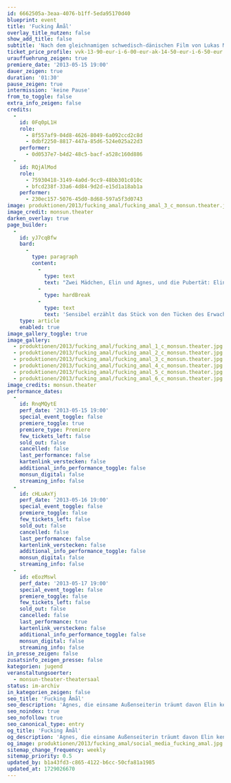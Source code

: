 ```yaml
---
id: 6662505a-3eaa-4076-b1ff-5eda95170d40
blueprint: event
title: 'Fucking Åmål'
overlay_title_nutzen: false
show_add_title: false
subtitle: 'Nach dem gleichnamigen schwedisch-dänischen Film von Lukas Moodysson'
ticket_price_profile: vvk-13-90-eur-i-6-00-eur-ak-14-50-eur-i-6-50-eur
urauffuehrung_zeigen: true
premiere_date: '2013-05-15 19:00'
dauer_zeigen: true
duration: '01:30'
pause_zeigen: true
intermission: 'keine Pause'
from_to_toggle: false
extra_info_zeigen: false
credits:
  -
    id: 0Fq0pL1H
    role:
      - 8f557af9-04d8-4626-8049-6a092ccd2c8d
      - 0dbf2250-8817-447a-85d6-524e025a22d3
    performer:
      - 0d0537e7-b4d2-48c5-bacf-a528c160d886
  -
    id: RQjAlMod
    role:
      - 75930418-3149-4a0d-9cc9-48bb301c010c
      - bfcd238f-33a6-4d84-9d2d-e15d1a18ab1a
    performer:
      - 230ec157-5076-45d0-8d68-597a5f3d0743
image: produktionen/2013/fucking_amal/fucking_amal_3_c_monsun.theater.jpg
image_credit: monsun.theater
darken_overlay: true
page_builder:
  -
    id: yJ7cqBfw
    bard:
      -
        type: paragraph
        content:
          -
            type: text
            text: "Zwei Mädchen, Elin und Agnes, und die Pubertät: Elin, die „Prinzessin der Schule“, ist umschwärmt und träumt von der großen Modelkarriere aus. Agnes, die einsame Außenseiterin träumt davon Elin kennen zu lernen. Auf den ersten Blick verbindet sie nichts, bis sie ihre Liebe zueinander entdecken.\_"
          -
            type: hardBreak
          -
            type: text
            text: 'Sensibel erzählt das Stück von den Tücken des Erwachsenwerdens und von dem Gefühlschaos auf diesem verwirrenden Weg.'
    type: article
    enabled: true
image_gallery_toggle: true
image_gallery:
  - produktionen/2013/fucking_amal/fucking_amal_1_c_monsun.theater.jpg
  - produktionen/2013/fucking_amal/fucking_amal_2_c_monsun.theater.jpg
  - produktionen/2013/fucking_amal/fucking_amal_3_c_monsun.theater.jpg
  - produktionen/2013/fucking_amal/fucking_amal_4_c_monsun.theater.jpg
  - produktionen/2013/fucking_amal/fucking_amal_5_c_monsun.theater.jpg
  - produktionen/2013/fucking_amal/fucking_amal_6_c_monsun.theater.jpg
image_credits: monsun.theater
performance_dates:
  -
    id: RnqMQytE
    perf_date: '2013-05-15 19:00'
    special_event_toggle: false
    premiere_toggle: true
    premiere_type: Premiere
    few_tickets_left: false
    sold_out: false
    cancelled: false
    last_performance: false
    kartenlink_verstecken: false
    additional_info_performance_toggle: false
    monsun_digital: false
    streaming_info: false
  -
    id: cHLuAxYj
    perf_date: '2013-05-16 19:00'
    special_event_toggle: false
    premiere_toggle: false
    few_tickets_left: false
    sold_out: false
    cancelled: false
    last_performance: false
    kartenlink_verstecken: false
    additional_info_performance_toggle: false
    monsun_digital: false
    streaming_info: false
  -
    id: eEozMswl
    perf_date: '2013-05-17 19:00'
    special_event_toggle: false
    premiere_toggle: false
    few_tickets_left: false
    sold_out: false
    cancelled: false
    last_performance: true
    kartenlink_verstecken: false
    additional_info_performance_toggle: false
    monsun_digital: false
    streaming_info: false
in_presse_zeigen: false
zusatsinfo_zeigen_presse: false
kategorien: jugend
veranstaltungsoerter:
  - monsun-theater-theatersaal
status: im-archiv
in_kategorien_zeigen: false
seo_title: 'Fucking Åmål'
seo_description: 'Agnes, die einsame Außenseiterin träumt davon Elin kennen zu lernen. Auf den ersten Blick verbindet sie nichts, bis sie ihre Liebe zueinander entdecken.'
seo_noindex: true
seo_nofollow: true
seo_canonical_type: entry
og_title: 'Fucking Åmål'
og_description: 'Agnes, die einsame Außenseiterin träumt davon Elin kennen zu lernen. Auf den ersten Blick verbindet sie nichts, bis sie ihre Liebe zueinander entdecken.'
og_image: produktionen/2013/fucking_amal/social_media_fucking_amal.jpg
sitemap_change_frequency: weekly
sitemap_priority: 0.5
updated_by: b1a43fd3-c865-4122-b6cc-50cfa81a1985
updated_at: 1729026670
---
```

